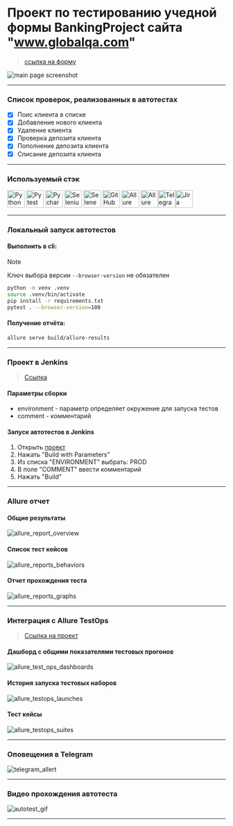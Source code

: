 # Проект по тестированию учедной формы BankingProject сайта "www.globalqa.com"
> <a target="_blank" href="https://www.globalsqa.com/angularJs-protractor/BankingProject/#/login">ссылка на форму</a>

![main page screenshot](./pictures/main_page.png)

----

### Список проверок, реализованных в автотестах

- [x] Поис клиента в списке
- [x] Добавление нового клиента
- [x] Удаление клиента 
- [x] Проверка депозита клиента
- [x] Пополнение депозита клиента
- [x] Списание депозита клиента

----

### Используемый стэк

<img title="Python" src="./pictures/python-original.svg" height="40" width="40"/> <img title="Pytest" src="./pictures/pytest-original.svg" height="40" width="40"/> <img title="Pycharm" src="./pictures/pycharm.png" height="40" width="40"/> <img title="Selenium" src="./pictures/selenium-original.svg" height="40" width="40"/> <img title="Selene" src="./pictures/selene.png" height="40" width="40"/> <img title="GitHub" src="./pictures/github-original.svg" height="40" width="40"/> <img title="Allure Report" src="./pictures/Allure_Report.png" height="40" width="40"/> <img title="Allure TestOps" src="./pictures/AllureTestOps.png" height="40" width="40"/><img title="Telegram" src="./pictures/tg.png" height="40" width="40"/><img title="Jira" src="./pictures/jira-original.svg" height="40" width="40"/> 

----

### Локальный запуск автотестов

#### Выполнить в cli:
> [!NOTE]
> Ключ выбора версии `--browser-version` не обязателен
```bash
python -m venv .venv
source .venv/bin/activate
pip install -r requirements.txt
pytest . --browser-version=100
```

#### Получение отчёта:
```bash
allure serve build/allure-results
```

----

### Проект в Jenkins
> <a target="_blank" href="https://jenkins.autotests.cloud/job/lesson15-hw_jenkins_full_project//">Ссылка</a>

#### Параметры сборки


* environment - параметр определяет окружение для запуска тестов
* comment - комментарий


#### Запуск автотестов в Jenkins
1. Открыть <a target="_blank" href="https://jenkins.autotests.cloud/job/lesson15-hw_jenkins_full_project//">проект</a>
2. Нажать "Build with Parameters"
3. Из списка "ENVIRONMENT" выбрать: PROD
4. В поле "COMMENT" ввести комментарий
5. Нажать "Build"

----

### Allure отчет
#### Общие результаты

![allure_report_overview](.\pictures\allure_all.jpg)

#### Список тест кейсов

![allure_reports_behaviors](\pictures\allure_behaviors.jpg)

#### Отчет прохождения теста

![allure_reports_graphs](\pictures\test_report.jpg)


----

### Интеграция с Allure TestOps
> <a target="_blank" href="https://allure.autotests.cloud/project/3787/dashboards">Ссылка на проект</a>

#### Дашборд с общими показателями тестовых прогонов

![allure_test_ops_dashboards](\pictures\allure_dashboards.jpg)

#### История запуска тестовых наборов

![allure_testops_launches](\pictures\allure_launches.jpg)

#### Тест кейсы

![allure_testops_suites](\pictures\allure_suites.jpg)

----



### Оповещения в Telegram

![telegram_allert](\pictures\telegram.png)

----

### Видео прохождения автотеста

![autotest_gif](\pictures\video.gif)

----

